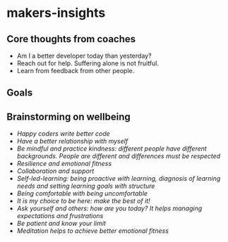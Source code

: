 # makers-insights
## Core thoughts from coaches

* Am I a better developer today than yesterday?
* Reach out for help. Suffering alone is not fruitful.
* Learn from feedback from other people.

## Goals




## Brainstorming on wellbeing

* _Happy coders write better code_
* _Have a better relationship with myself_
* _Be mindful and practice kindness: different people have different backgrounds. People are different and differences must be respected_
* _Resilience and emotional fitness_
* _Collaboration and support_
* _Self-led-learning: being proactive with learning, diagnosis of learning needs and setting learning goals with structure_
* _Being comfortable with being uncomfortable_
* _It is my choice to be here: make the best of it!_
* _Ask yourself and others: how are you today? It helps managing expectations and frustrations_
* _Be patient and know your limit_
* _Meditation helps to achieve better emotional fitness_



